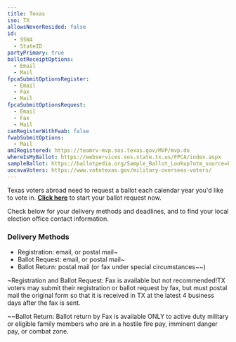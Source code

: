 ```yaml
---
title: Texas
iso: TX
allowsNeverResided: false
id:
  - SSN4
  - StateID
partyPrimary: true
ballotReceiptOptions:
  - Email
  - Mail
fpcaSubmitOptionsRegister:
  - Email
  - Fax
  - Mail
fpcaSubmitOptionsRequest:
  - Email
  - Fax
  - Mail
canRegisterWithFwab: false
fwabSubmitOptions:
  - Mail
amIRegistered: https://teamrv-mvp.sos.texas.gov/MVP/mvp.do
whereIsMyBallot: https://webservices.sos.state.tx.us/FPCA/index.aspx
sampleBallot: https://ballotpedia.org/Sample_Ballot_Lookup?utm_source=ballotpedia&utm_campaign=sample_ballot_frontpage
uocavaVoters: https://www.votetexas.gov/military-overseas-voters/
---
```

Texas voters abroad need to request a ballot each calendar year you'd like to vote in. [**Click here**](https://www.votefromabroad.org) to start your ballot request now.

Check below for your delivery methods and deadlines, and to find your local election office contact information.

### Delivery Methods

* Registration: email, or postal mail~
* Ballot Request: email, or postal mail~
* Ballot Return: postal mail (or fax under special circumstances~~)

~Registration and Ballot Request: Fax is available but not recommended!TX voters may submit their registration or ballot request by fax, but must postal mail the original form so that it is received in TX at the latest 4 business days after the fax is sent.

~~Ballot Return: Ballot return by Fax is available ONLY to active duty military or eligible family members who are in a hostile fire pay, imminent danger pay, or combat zone.
